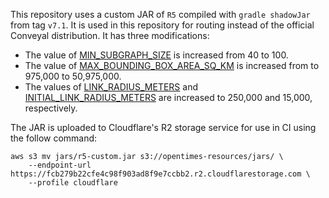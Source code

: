 This repository uses a custom JAR of `R5` compiled with `gradle shadowJar` from tag `v7.1`.
It is used in this repository for routing instead of the official Conveyal
distribution. It has three modifications:

- The value of [MIN_SUBGRAPH_SIZE](https://github.com/conveyal/r5/blob/e5a9a2653ce8ac561c7b182b87764f2c94e7d594/src/main/java/com/conveyal/r5/streets/StreetLayer.java#L91) is increased from 40 to 100.
- The value of [MAX_BOUNDING_BOX_AREA_SQ_KM](https://github.com/conveyal/r5/blob/e5a9a2653ce8ac561c7b182b87764f2c94e7d594/src/main/java/com/conveyal/r5/common/GeometryUtils.java#L27) is increased from to 975,000 to 50,975,000.
- The values of [LINK_RADIUS_METERS](https://github.com/conveyal/r5/blob/e5a9a2653ce8ac561c7b182b87764f2c94e7d594/src/main/java/com/conveyal/r5/streets/StreetLayer.java#L107) and [INITIAL_LINK_RADIUS_METERS](https://github.com/conveyal/r5/blob/e5a9a2653ce8ac561c7b182b87764f2c94e7d594/src/main/java/com/conveyal/r5/streets/StreetLayer.java#L115) are increased to 250,000 and 15,000, respectively.

The JAR is uploaded to Cloudflare's R2 storage service for use in CI using the follow command:

```
aws s3 mv jars/r5-custom.jar s3://opentimes-resources/jars/ \
    --endpoint-url https://fcb279b22cfe4c98f903ad8f9e7ccbb2.r2.cloudflarestorage.com \
    --profile cloudflare
```
